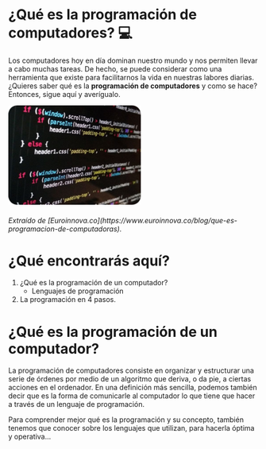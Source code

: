 # ¿Qué es la programación de computadores? :computer:

Los computadores hoy en día dominan nuestro mundo y nos permiten llevar a cabo muchas tareas. De hecho, se puede considerar como una herramienta que existe para facilitarnos la vida en nuestras labores diarias. ¿Quieres saber qué es la **programación de computadores** y como se hace? Entonces, sigue aquí y averígualo.

<img src="images/prog.png" height="200px" />
<h6>Extraído de [Euroinnova.co](https://www.euroinnova.co/blog/que-es-programacion-de-computadoras).

# ¿Qué encontrarás aquí?
1. ¿Qué es la programación de un computador?
   - Lenguajes de programación
2. La programación en 4 pasos.

# ¿Qué es la programación de un computador?
La programación de computadores consiste en organizar y estructurar una serie de órdenes por medio de un algoritmo que deriva, o da pie, a ciertas acciones en el ordenador. En una definición más sencilla, podemos también decir que es la forma de comunicarle al computador lo que tiene que hacer a través de un lenguaje de programación.

Para comprender mejor qué es la programación y su concepto, también tenemos que conocer sobre los lenguajes que utilizan, para hacerla óptima y operativa...
